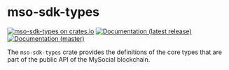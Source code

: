 # mso-sdk-types

[![mso-sdk-types on crates.io](https://img.shields.io/crates/v/mso-sdk-types)](https://crates.io/crates/mso-sdk-types)
[![Documentation (latest release)](https://img.shields.io/badge/docs-latest-brightgreen)](https://docs.rs/mso-sdk-types)
[![Documentation (master)](https://img.shields.io/badge/docs-master-59f)](https://mystenlabs.github.io/mso-rust-sdk/mso_sdk_types/)

The `mso-sdk-types` crate provides the definitions of the core types that are
part of the public API of the MySocial blockchain.
